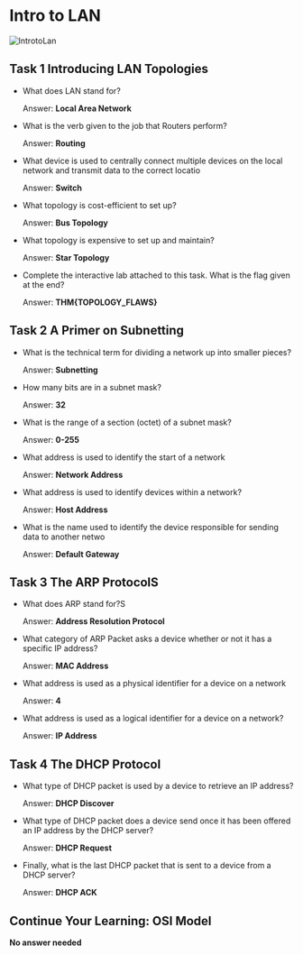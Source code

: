 # Intro to LAN

![IntrotoLan](https://user-images.githubusercontent.com/51766689/138590806-f1675a1b-aa35-4b6b-9621-25b6ca48088c.PNG)

## Task 1 Introducing LAN Topologies

* What does LAN stand for?

    Answer: **Local Area Network**

* What is the verb given to the job that Routers perform?

    Answer: **Routing**

* What device is used to centrally connect multiple devices on the local network and transmit data to the correct locatio

    Answer: **Switch**

* What topology is cost-efficient to set up?

    Answer: **Bus Topology**

* What topology is expensive to set up and maintain?

    Answer: **Star Topology**

* Complete the interactive lab attached to this task. What is the flag given at the end?

    Answer: **THM{TOPOLOGY_FLAWS}**

## Task 2 A Primer on Subnetting

* What is the technical term for dividing a network up into smaller pieces?

    Answer: **Subnetting**

* How many bits are in a subnet mask?

    Answer: **32**

* What is the range of a section (octet) of a subnet mask?

    Answer: **0-255**

* What address is used to identify the start of a network

    Answer: **Network Address**

* What address is used to identify devices within a network?

    Answer: **Host Address**

* What is the name used to identify the device responsible for sending data to another netwo

    Answer: **Default Gateway**

## Task 3 The ARP ProtocolS

* What does ARP stand for?S

    Answer: **Address Resolution Protocol**

* What category of ARP Packet asks a device whether or not it has a specific IP address?

    Answer: **MAC Address**

* What address is used as a physical identifier for a device on a network

    Answer: **4**

* What address is used as a logical identifier for a device on a network?

    Answer: **IP Address**

## Task 4 The DHCP Protocol

* What type of DHCP packet is used by a device to retrieve an IP address?

    Answer: **DHCP Discover**

* What type of DHCP packet does a device send once it has been offered an IP address by the DHCP server?

    Answer: **DHCP Request**

* Finally, what is the last DHCP packet that is sent to a device from a DHCP server? 

    Answer: **DHCP ACK**

## Continue Your Learning: OSI Model

**No answer needed**
